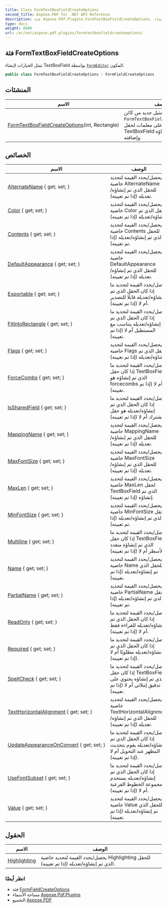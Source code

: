 ```yaml
---
title: Class FormTextBoxFieldCreateOptions
second_title: Aspose.PDF for .NET API Reference
description: فئة Aspose.Pdf.Plugins.FormTextBoxFieldCreateOptions. تمثل الخيارات لإنشاء TextBoxField بواسطة مكون FormEditor
type: docs
weight: 8800
url: /ar/net/aspose.pdf.plugins/formtextboxfieldcreateoptions/
---
```

## فئة FormTextBoxFieldCreateOptions

تمثل الخيارات لإنشاء TextBoxField بواسطة [`FormEditor`](../formeditor/) المكون.

```csharp
public class FormTextBoxFieldCreateOptions : FormFieldCreateOptions
```

## المنشئات

| الاسم | الوصف |
| --- | --- |
| [FormTextBoxFieldCreateOptions](formtextboxfieldcreateoptions/)(int, Rectangle) | يقوم بتهيئة مثيل جديد من كائن `FormTextBoxFieldCreateOptions`، الذي يحتوي على معلمات لحقل TextBoxField الذي تم إنشاؤه وإضافته. |

## الخصائص

| الاسم | الوصف |
| --- | --- |
| [AlternateName](../../aspose.pdf.plugins/formfieldoptions/alternatename/) { get; set; } | يحصل/يحدد القيمة لتحديد خاصية AlternateName للحقل الذي تم إنشاؤه/تعديله (إذا تم تعيينه). |
| [Color](../../aspose.pdf.plugins/formfieldoptions/color/) { get; set; } | يحصل/يحدد القيمة لتحديد خاصية Color للحقل الذي تم إنشاؤه/تعديله (إذا تم تعيينه). |
| [Contents](../../aspose.pdf.plugins/formfieldoptions/contents/) { get; set; } | يحصل/يحدد القيمة لتحديد خاصية Contents للحقل الذي تم إنشاؤه/تعديله (إذا تم تعيينه). |
| [DefaultAppearance](../../aspose.pdf.plugins/formfieldoptions/defaultappearance/) { get; set; } | يحصل/يحدد القيمة لتحديد خاصية DefaultAppearance للحقل الذي تم إنشاؤه/تعديله (إذا تم تعيينه). |
| [Exportable](../../aspose.pdf.plugins/formfieldoptions/exportable/) { get; set; } | يحصل/يحدد القيمة لتحديد ما إذا كان الحقل الذي تم إنشاؤه/تعديله قابلًا للتصدير أم لا (إذا تم تعيينه). |
| [FitIntoRectangle](../../aspose.pdf.plugins/formfieldoptions/fitintorectangle/) { get; set; } | يحصل/يحدد القيمة لتحديد ما إذا كان الحقل الذي تم إنشاؤه/تعديله يتناسب مع المستطيل أم لا (إذا تم تعيينه). |
| [Flags](../../aspose.pdf.plugins/formfieldoptions/flags/) { get; set; } | يحصل/يحدد القيمة لتحديد خاصية Flags للحقل الذي تم إنشاؤه/تعديله (إذا تم تعيينه). |
| [ForceCombs](../../aspose.pdf.plugins/formtextboxfieldcreateoptions/forcecombs/) { get; set; } | يحصل/يحدد القيمة لتحديد ما إذا كان حقل TextBoxField الذي تم إنشاؤه هو forcecombs أم لا (إذا تم تعيينه). |
| [IsSharedField](../../aspose.pdf.plugins/formfieldoptions/issharedfield/) { get; set; } | يحصل/يحدد القيمة لتحديد ما إذا كان الحقل الذي تم إنشاؤه/تعديله هو حقل مشترك أم لا (إذا تم تعيينه). |
| [MappingName](../../aspose.pdf.plugins/formfieldoptions/mappingname/) { get; set; } | يحصل/يحدد القيمة لتحديد خاصية MappingName للحقل الذي تم إنشاؤه/تعديله (إذا تم تعيينه). |
| [MaxFontSize](../../aspose.pdf.plugins/formfieldoptions/maxfontsize/) { get; set; } | يحصل/يحدد القيمة لتحديد خاصية MaxFontSize للحقل الذي تم إنشاؤه/تعديله (إذا تم تعيينه). |
| [MaxLen](../../aspose.pdf.plugins/formtextboxfieldcreateoptions/maxlen/) { get; set; } | يحصل/يحدد القيمة لتحديد خاصية MaxLen لحقل TextBoxField الذي تم إنشاؤه (إذا تم تعيينه). |
| [MinFontSize](../../aspose.pdf.plugins/formfieldoptions/minfontsize/) { get; set; } | يحصل/يحدد القيمة لتحديد خاصية MinFontSize للحقل الذي تم إنشاؤه/تعديله (إذا تم تعيينه). |
| [Multiline](../../aspose.pdf.plugins/formtextboxfieldcreateoptions/multiline/) { get; set; } | يحصل/يحدد القيمة لتحديد ما إذا كان حقل TextBoxField الذي تم إنشاؤه متعدد الأسطر أم لا (إذا تم تعيينه). |
| [Name](../../aspose.pdf.plugins/formfieldoptions/name/) { get; set; } | يحصل/يحدد القيمة لتحديد خاصية Name للحقل الذي تم إنشاؤه/تعديله (إذا تم تعيينه). |
| [PartialName](../../aspose.pdf.plugins/formfieldoptions/partialname/) { get; set; } | يحصل/يحدد القيمة لتحديد خاصية PartialName للحقل الذي تم إنشاؤه/تعديله (إذا تم تعيينه). |
| [ReadOnly](../../aspose.pdf.plugins/formfieldoptions/readonly/) { get; set; } | يحصل/يحدد القيمة لتحديد ما إذا كان الحقل الذي تم إنشاؤه/تعديله للقراءة فقط أم لا (إذا تم تعيينه). |
| [Required](../../aspose.pdf.plugins/formfieldoptions/required/) { get; set; } | يحصل/يحدد القيمة لتحديد ما إذا كان الحقل الذي تم إنشاؤه/تعديله مطلوبًا أم لا (إذا تم تعيينه). |
| [SpellCheck](../../aspose.pdf.plugins/formtextboxfieldcreateoptions/spellcheck/) { get; set; } | يحصل/يحدد القيمة لتحديد ما إذا كان حقل TextBoxField الذي تم إنشاؤه يحتوي على تدقيق إملائي أم لا (إذا تم تعيينه). |
| [TextHorizontalAlignment](../../aspose.pdf.plugins/formfieldoptions/texthorizontalalignment/) { get; set; } | يحصل/يحدد القيمة لتحديد خاصية TextHorizontalAlignment للحقل الذي تم إنشاؤه/تعديله (إذا تم تعيينه). |
| [UpdateAppearanceOnConvert](../../aspose.pdf.plugins/formfieldoptions/updateappearanceonconvert/) { get; set; } | يحصل/يحدد القيمة لتحديد ما إذا كان الحقل الذي تم إنشاؤه/تعديله يقوم بتحديث المظهر عند التحويل أم لا (إذا تم تعيينه). |
| [UseFontSubset](../../aspose.pdf.plugins/formfieldoptions/usefontsubset/) { get; set; } | يحصل/يحدد القيمة لتحديد ما إذا كان الحقل الذي تم إنشاؤه/تعديله يستخدم مجموعة الخطوط الفرعية أم لا (إذا تم تعيينه). |
| [Value](../../aspose.pdf.plugins/formfieldoptions/value/) { get; set; } | يحصل/يحدد القيمة لتحديد خاصية Value للحقل الذي تم إنشاؤه/تعديله (إذا تم تعيينه). |

## الحقول

| الاسم | الوصف |
| --- | --- |
| [Highlighting](../../aspose.pdf.plugins/formfieldoptions/highlighting/) | يحصل/يحدد القيمة لتحديد خاصية Highlighting للحقل الذي تم إنشاؤه/تعديله (إذا تم تعيينه). |

### انظر أيضًا

* فئة [FormFieldCreateOptions](../formfieldcreateoptions/)
* مساحة الأسماء [Aspose.Pdf.Plugins](../../aspose.pdf.plugins/)
* التجميع [Aspose.PDF](../../)